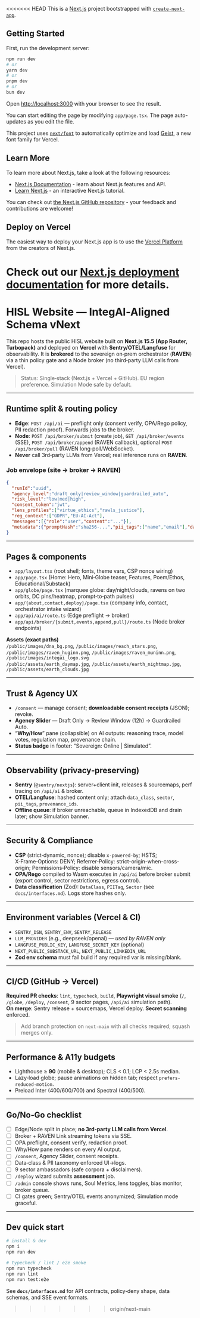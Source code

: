 <<<<<<< HEAD
This is a [Next.js](https://nextjs.org) project bootstrapped with [`create-next-app`](https://nextjs.org/docs/app/api-reference/cli/create-next-app).

## Getting Started

First, run the development server:

```bash
npm run dev
# or
yarn dev
# or
pnpm dev
# or
bun dev
```

Open [http://localhost:3000](http://localhost:3000) with your browser to see the result.

You can start editing the page by modifying `app/page.tsx`. The page auto-updates as you edit the file.

This project uses [`next/font`](https://nextjs.org/docs/app/building-your-application/optimizing/fonts) to automatically optimize and load [Geist](https://vercel.com/font), a new font family for Vercel.

## Learn More

To learn more about Next.js, take a look at the following resources:

- [Next.js Documentation](https://nextjs.org/docs) - learn about Next.js features and API.
- [Learn Next.js](https://nextjs.org/learn) - an interactive Next.js tutorial.

You can check out [the Next.js GitHub repository](https://github.com/vercel/next.js) - your feedback and contributions are welcome!

## Deploy on Vercel

The easiest way to deploy your Next.js app is to use the [Vercel Platform](https://vercel.com/new?utm_medium=default-template&filter=next.js&utm_source=create-next-app&utm_campaign=create-next-app-readme) from the creators of Next.js.

Check out our [Next.js deployment documentation](https://nextjs.org/docs/app/building-your-application/deploying) for more details.
=======
# HISL Website — IntegAI‑Aligned Schema vNext

This repo hosts the public HISL website built on **Next.js 15.5 (App Router, Turbopack)** and deployed on **Vercel** with **Sentry/OTEL/Langfuse** for observability. It is **brokered** to the sovereign on‑prem orchestrator (**RAVEN**) via a thin policy gate and a Node broker (no third‑party LLM calls from Vercel).

> Status: Single‑stack (Next.js + Vercel + GitHub). EU region preference. Simulation Mode safe by default.

---

## Runtime split & routing policy

- **Edge**: `POST /api/ai` — preflight only (consent verify, OPA/Rego policy, PII redaction proof). Forwards jobs to the broker.  
- **Node**: `POST /api/broker/submit` (create job), `GET /api/broker/events` (SSE), `POST /api/broker/append` (RAVEN callback), optional `POST /api/broker/pull` (RAVEN long‑poll/WebSocket).  
- **Never** call 3rd‑party LLMs from Vercel; real inference runs on **RAVEN**.

### Job envelope (site → broker → RAVEN)
```json
{
  "runId":"uuid",
  "agency_level":"draft_only|review_window|guardrailed_auto",
  "risk_level":"low|med|high",
  "consent_token":"jwt",
  "lens_profiles":["virtue_ethics","rawls_justice"],
  "reg_context":["GDPR","EU-AI-Act"],
  "messages":[{"role":"user","content":"..."}],
  "metadata":{"promptHash":"sha256-...","pii_tags":["name","email"],"data_class":"user_provided|demo|public|internal|secret","sector":"pharma|construction|..."}
}
```

---

## Pages & components

- `app/layout.tsx` (root shell; fonts, theme vars, CSP nonce wiring)  
- `app/page.tsx` (Home: Hero, Mini‑Globe teaser, Features, Poem/Ethos, Educational/Substack)  
- `app/globe/page.tsx` (marquee globe: day/night/clouds, ravens on two orbits, DC pins/heatmap, prompt‑to‑path pulses)  
- `app/{about,contact,deploy}/page.tsx` (company info, contact, orchestrator intake wizard)  
- `app/api/ai/route.ts` (Edge preflight → broker)  
- `app/api/broker/{submit,events,append,pull}/route.ts` (Node broker endpoints)

**Assets (exact paths)**  
`/public/images/dna_bg.png`, `/public/images/reach_stars.png`, `/public/images/raven_huginn.png`, `/public/images/raven_muninn.png`, `/public/images/integai_logo.svg`  
`/public/assets/earth_daymap.jpg`, `/public/assets/earth_nightmap.jpg`, `/public/assets/earth_clouds.jpg`

---

## Trust & Agency UX

- `/consent` — manage consent; **downloadable consent receipts** (JSON); revoke.  
- **Agency Slider** — Draft Only → Review Window (12h) → Guardrailed Auto.  
- “**Why/How**” pane (collapsible) on AI outputs: reasoning trace, model votes, regulation map, provenance chain.  
- **Status badge** in footer: “Sovereign: Online | Simulated”.

---

## Observability (privacy‑preserving)

- **Sentry** (`@sentry/nextjs`): server+client init, releases & sourcemaps, perf tracing on `/api/ai` & broker.  
- **OTEL/Langfuse**: hashed content only; attach `data_class`, `sector`, `pii_tags`, `provenance_ids`.  
- **Offline queue**: if broker unreachable, queue in IndexedDB and drain later; show Simulation banner.

---

## Security & Compliance

- **CSP** (strict‑dynamic, nonce); disable `x-powered-by`; HSTS; X‑Frame‑Options: DENY; Referrer‑Policy: strict-origin-when-cross-origin; Permissions‑Policy: disable sensors/camera/mic.  
- **OPA/Rego** compiled to Wasm executes in `/api/ai` before broker submit (export control, sector restrictions, egress control).  
- **Data classification** (Zod): `DataClass`, `PIITag`, `Sector` (see `docs/interfaces.md`). Logs store hashes only.

---

## Environment variables (Vercel & CI)

- `SENTRY_DSN`, `SENTRY_ENV`, `SENTRY_RELEASE`  
- `LLM_PROVIDER` (e.g., deepseek/openai) — *used by RAVEN only*  
- `LANGFUSE_PUBLIC_KEY`, `LANGFUSE_SECRET_KEY` (optional)  
- `NEXT_PUBLIC_SUBSTACK_URL`, `NEXT_PUBLIC_LINKEDIN_URL`  
- **Zod env schema** must fail build if any required var is missing/blank.

---

## CI/CD (GitHub → Vercel)

**Required PR checks**: `lint`, `typecheck`, `build`, **Playwright visual smoke** (`/`, `/globe`, `/deploy`, `/consent`, 9 sector pages, `/api/ai` simulation path).  
**On merge**: Sentry release + sourcemaps, Vercel deploy. **Secret scanning** enforced.

> Add branch protection on `next-main` with all checks required; squash merges only.

---

## Performance & A11y budgets

- Lighthouse ≥ **90** (mobile & desktop); CLS < 0.1; LCP < 2.5s median.  
- Lazy‑load globe; pause animations on hidden tab; respect `prefers-reduced-motion`.  
- Preload Inter (400/600/700) and Spectral (400/500).

---

## Go/No‑Go checklist

- [ ] Edge/Node split in place; **no 3rd‑party LLM calls from Vercel**.  
- [ ] Broker + RAVEN Link streaming tokens via SSE.  
- [ ] OPA preflight, consent verify, redaction proof.  
- [ ] Why/How pane renders on every AI output.  
- [ ] `/consent`, Agency Slider, consent receipts.  
- [ ] Data‑class & PII taxonomy enforced UI→logs.  
- [ ] 9 sector ambassadors (safe corpora + disclaimers).  
- [ ] `/deploy` wizard submits **assessment** job.  
- [ ] `/admin` console shows runs, Soul Metrics, lens toggles, bias monitor, broker queue.  
- [ ] CI gates green; Sentry/OTEL events anonymized; Simulation mode graceful.

---

## Dev quick start

```bash
# install & dev
npm i
npm run dev

# typecheck / lint / e2e smoke
npm run typecheck
npm run lint
npm run test:e2e
```

See **`docs/interfaces.md`** for API contracts, policy‑deny shape, data schemas, and SSE event formats.
>>>>>>> origin/next-main
